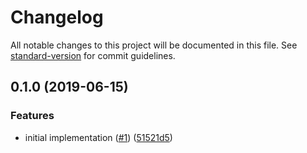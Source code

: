 # Changelog

All notable changes to this project will be documented in this file. See [standard-version](https://github.com/conventional-changelog/standard-version) for commit guidelines.

## 0.1.0 (2019-06-15)


### Features

* initial implementation ([#1](https://github.com/ipfs-shipyard/js-idm-signatures/issues/1)) ([51521d5](https://github.com/ipfs-shipyard/js-idm-signatures/commit/51521d5))

